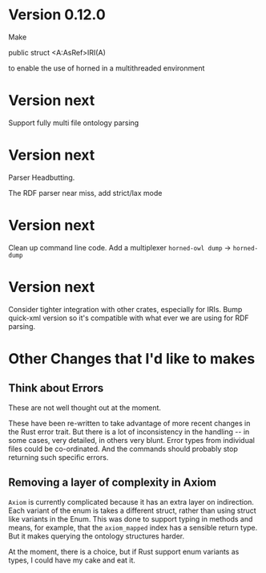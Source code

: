 Version 0.12.0
==============

Make

public struct <A:AsRef<Str>>IRI(A)

to enable the use of horned in a multithreaded environment


Version next
============

Support fully multi file ontology parsing


Version next
============

Parser Headbutting.

The RDF parser near miss, add strict/lax mode


Version next
==============

Clean up command line code. Add a multiplexer `horned-owl dump` ->
`horned-dump`

Version next
==============

Consider tighter integration with other crates, especially for
IRIs. Bump quick-xml version so it's compatible with what ever we are
using for RDF parsing.


Other Changes that I'd like to makes
====================================


Think about Errors
------------------

These are not well thought out at the moment.

These have been re-written to take advantage of more recent changes in
the Rust error trait. But there is a lot of inconsistency in the
handling -- in some cases, very detailed, in others very blunt. Error
types from individual files could be co-ordinated. And the commands
should probably stop returning such specific errors.


Removing a layer of complexity in Axiom
---------------------------------------

`Axiom` is currently complicated because it has an extra layer on
indirection. Each variant of the enum is takes a different struct,
rather than using struct like variants in the Enum. This was done
to support typing in methods and means, for example, that the
`axiom_mapped` index has a sensible return type. But it makes querying
the ontology structures harder.

At the moment, there is a choice, but if Rust support enum variants as
types, I could have my cake and eat it.
